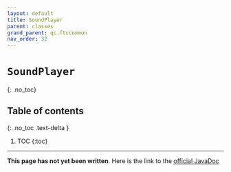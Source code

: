 ```yaml
---
layout: default
title: SoundPlayer
parent: classes
grand_parent: qc.ftccommon
nav_order: 32
---
```

# `SoundPlayer`
{: .no_toc}

## Table of contents
{: .no_toc .text-delta }

1. TOC
{:toc}
---
**This page has not yet been written**. Here is the link to the [official JavaDoc](https://ftctechnh.github.io/ftc_app/doc/javadoc/com/qualcomm/ftccommon/SoundPlayer.html)
        